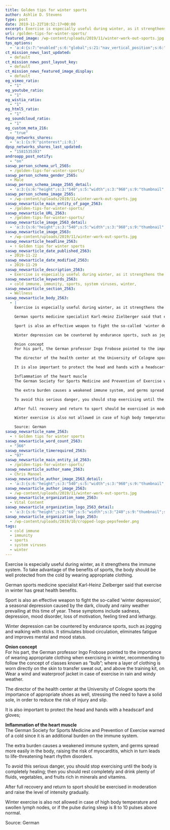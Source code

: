 ```yaml
---
title: Golden tips for winter sports
author: Ashlie D. Stevens
type: post
date: 2019-11-22T10:52:17+00:00
excerpt: Exercise is especially useful during winter, as it strengthens the immune system. To take advantage of the benefits of sports
url: /golden-tips-for-winter-sports/
featured_image: /wp-content/uploads/2019/11/winter-work-out-sports.jpg
tps_options:
  - 'a:4:{s:7:"enabled";s:6:"global";s:21:"nav_vertical_position";s:6:"global";s:23:"nav_hide_on_first_slide";b:0;s:23:"slide_loading_mechanism";s:6:"global";}'
ct_mission_news_last_updated:
  - default
ct_mission_news_post_layout_key:
  - default
ct_mission_news_featured_image_display:
  - default
eg_vimeo_ratio:
  - "1"
eg_youtube_ratio:
  - "1"
eg_wistia_ratio:
  - "1"
eg_html5_ratio:
  - "1"
eg_soundcloud_ratio:
  - "1"
eg_custom_meta_216:
  - "true"
dpsp_networks_shares:
  - 'a:1:{s:9:"pinterest";i:0;}'
dpsp_networks_shares_last_updated:
  - "1581535393"
androapp_post_notify:
  - "on"
saswp_person_schema_url_2565:
  - /golden-tips-for-winter-sports/
saswp_person_schema_gender_2565:
  - Male
saswp_person_schema_image_2565_detail:
  - 'a:3:{s:6:"height";s:3:"540";s:5:"width";s:3:"960";s:9:"thumbnail";s:81:"/wp-content/uploads/2019/11/winter-work-out-sports.jpg";}'
saswp_person_schema_image_2565:
  - /wp-content/uploads/2019/11/winter-work-out-sports.jpg
saswp_newsarticle_main_entity_of_page_2563:
  - /golden-tips-for-winter-sports/
saswp_newsarticle_URL_2563:
  - /golden-tips-for-winter-sports/
saswp_newsarticle_image_2563_detail:
  - 'a:3:{s:6:"height";s:3:"540";s:5:"width";s:3:"960";s:9:"thumbnail";s:81:"/wp-content/uploads/2019/11/winter-work-out-sports.jpg";}'
saswp_newsarticle_image_2563:
  - /wp-content/uploads/2019/11/winter-work-out-sports.jpg
saswp_newsarticle_headline_2563:
  - ⚕️ Golden tips for winter sports
saswp_newsarticle_date_published_2563:
  - 2019-11-22
saswp_newsarticle_date_modified_2563:
  - 2019-11-29
saswp_newsarticle_description_2563:
  - Exercise is especially useful during winter, as it strengthens the immune system. To take advantage of the benefits of sports
saswp_newsarticle_keywords_2563:
  - cold immune, immunity, sports, system viruses, winter,
saswp_newsarticle_section_2563:
  - Wellness
saswp_newsarticle_body_2563:
  - |
    Exercise is especially useful during winter, as it strengthens the immune system. To take advantage of the benefits of sports, the body should be well protected from the cold by wearing appropriate clothing.

    German sports medicine specialist Karl-Heinz Zielberger said that exercise in winter has great health benefits.

    Sport is also an effective weapon to fight the so-called 'winter depression', a seasonal depression caused by the dark, cloudy and rainy weather prevailing at this time of year. These symptoms include sadness, depression, mood disorder, loss of motivation, feeling tired and lethargy.

    Winter depression can be countered by endurance sports, such as jogging and walking with sticks. It stimulates blood circulation, eliminates fatigue and improves mental and mood status.

    Onion concept
    For his part, the German professor Ingo Frobose pointed to the importance of wearing appropriate clothing when exercising in winter, recommending to follow the concept of classes known as "bulb"; where a layer of clothing is worn directly on the skin to transfer sweat out, and above the training kit, on Wear a wind and waterproof jacket in case of exercise in rain and windy weather.

    The director of the health center at the University of Cologne sports the importance of appropriate shoes as well, stressing the need to have a solid sole, in order to reduce the risk of injury and slip.

    It is also important to protect the head and hands with a headscarf and gloves;

    Inflammation of the heart muscle
    The German Society for Sports Medicine and Prevention of Exercise warned of a cold since it is an additional burden on the immune system.

    The extra burden causes a weakened immune system, and germs spread more easily in the body, raising the risk of myocarditis, which in turn leads to life-threatening heart rhythm disorders.

    To avoid this serious danger, you should stop exercising until the body is completely healing; then you should rest completely and drink plenty of fluids, vegetables, and fruits rich in minerals and vitamins.

    After full recovery and return to sport should be exercised in moderation and raise the level of intensity gradually.

    Winter exercise is also not allowed in case of high body temperature and swollen lymph nodes, or if the pulse during sleep is 8 to 10 pulses above normal.

    Source: German
saswp_newsarticle_name_2563:
  - ⚕️ Golden tips for winter sports
saswp_newsarticle_word_count_2563:
  - "366"
saswp_newsarticle_timerequired_2563:
  - "97"
saswp_newsarticle_main_entity_id_2563:
  - /golden-tips-for-winter-sports/
saswp_newsarticle_author_name_2563:
  - Chris Manoel
saswp_newsarticle_author_image_2563_detail:
  - 'a:3:{s:6:"height";s:3:"540";s:5:"width";s:3:"960";s:9:"thumbnail";s:81:"/wp-content/uploads/2019/11/winter-work-out-sports.jpg";}'
saswp_newsarticle_author_image_2563:
  - /wp-content/uploads/2019/11/winter-work-out-sports.jpg
saswp_newsarticle_organization_name_2563:
  - Vital Content
saswp_newsarticle_organization_logo_2563_detail:
  - 'a:3:{s:6:"height";s:2:"60";s:5:"width";s:3:"240";s:9:"thumbnail";s:82:"/wp-content/uploads/2019/10/cropped-logo-pepsfeeder.png";}'
saswp_newsarticle_organization_logo_2563:
  - /wp-content/uploads/2019/10/cropped-logo-pepsfeeder.png
tags:
  - cold immune
  - immunity
  - sports
  - system viruses
  - winter
---
```


Exercise is especially useful during winter, as it strengthens the immune system. To take advantage of the benefits of sports, the body should be well protected from the cold by wearing appropriate clothing.

German sports medicine specialist Karl-Heinz Zielberger said that exercise in winter has great health benefits.

Sport is also an effective weapon to fight the so-called &#8216;winter depression&#8217;, a seasonal depression caused by the dark, cloudy and rainy weather prevailing at this time of year. These symptoms include sadness, depression, mood disorder, loss of motivation, feeling tired and lethargy.

Winter depression can be countered by endurance sports, such as jogging and walking with sticks. It stimulates blood circulation, eliminates fatigue and improves mental and mood status.

**Onion concept**  
For his part, the German professor Ingo Frobose pointed to the importance of wearing appropriate clothing when exercising in winter, recommending to follow the concept of classes known as &#8220;bulb&#8221;; where a layer of clothing is worn directly on the skin to transfer sweat out, and above the training kit, on Wear a wind and waterproof jacket in case of exercise in rain and windy weather.

The director of the health center at the University of Cologne sports the importance of appropriate shoes as well, stressing the need to have a solid sole, in order to reduce the risk of injury and slip.

It is also important to protect the head and hands with a headscarf and gloves;

**Inflammation of the heart muscle**  
The German Society for Sports Medicine and Prevention of Exercise warned of a cold since it is an additional burden on the immune system.

The extra burden causes a weakened immune system, and germs spread more easily in the body, raising the risk of myocarditis, which in turn leads to life-threatening heart rhythm disorders.

To avoid this serious danger, you should stop exercising until the body is completely healing; then you should rest completely and drink plenty of fluids, vegetables, and fruits rich in minerals and vitamins.

After full recovery and return to sport should be exercised in moderation and raise the level of intensity gradually.

Winter exercise is also not allowed in case of high body temperature and swollen lymph nodes, or if the pulse during sleep is 8 to 10 pulses above normal.

Source: German
